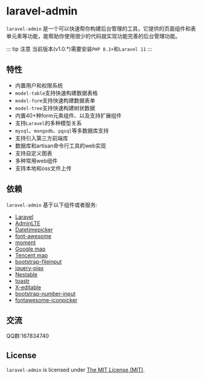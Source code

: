 # laravel-admin

`laravel-admin` 是一个可以快速帮你构建后台管理的工具，它提供的页面组件和表单元素等功能，能帮助你使用很少的代码就实现功能完善的后台管理功能。

::: tip 注意
当前版本(v1.0.*)需要安装`PHP 8.1+`和`Laravel 11`
:::

## 特性

- 内置用户和权限系统
- `model-table`支持快速构建数据表格
- `model-form`支持快速构建数据表单
- `model-tree`支持快速构建树状数据
- 内置40+种form元素组件、以及支持扩展组件
- 支持`Laravel`的多种模型关系
- `mysql`、`mongodb`、`pgsql`等多数据库支持
- 支持引入第三方前端库
- 数据库和artisan命令行工具的web实现
- 支持自定义图表
- 多种常用web组件
- 支持本地和oss文件上传

## 依赖

`laravel-admin` 基于以下组件或者服务:

- [Laravel](https://laravel.com/)
- [AdminLTE](https://almsaeedstudio.com/)
- [Datetimepicker](http://eonasdan.github.io/bootstrap-datetimepicker/)
- [font-awesome](http://fontawesome.io/)
- [moment](http://momentjs.com/)
- [Google map](https://www.google.com/maps)
- [Tencent map](http://lbs.qq.com/)
- [bootstrap-fileinput](https://github.com/kartik-v/bootstrap-fileinput)
- [jquery-pjax](https://github.com/defunkt/jquery-pjax)
- [Nestable](http://dbushell.github.io/Nestable/)
- [toastr](http://codeseven.github.io/toastr/)
- [X-editable](http://github.com/vitalets/x-editable)
- [bootstrap-number-input](https://github.com/wpic/bootstrap-number-input)
- [fontawesome-iconpicker](https://github.com/itsjavi/fontawesome-iconpicker)

## 交流

QQ群:167834740

## License

`laravel-admin` is licensed under [The MIT License (MIT)](https://laravel-admin.org/docs/zh/1.x/LICENSE).
